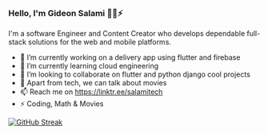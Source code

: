 ### Hello, I'm Gideon Salami 🐱‍💻⚡ 


I'm a software Engineer and Content Creator who develops dependable full-stack solutions for the web and mobile platforms.

- 🔭 I’m currently working on a delivery app using flutter and firebase
- 🌱 I’m currently learning cloud engineering
- 👯 I’m looking to collaborate on flutter and python django cool projects
- 💬 Apart from tech, we can talk about movies
- 📫 Reach me on https://linktr.ee/salamitech
- ⚡  Coding, Math & Movies 

[![GitHub Streak](http://github-readme-streak-stats.herokuapp.com?user=SalamiTech&theme=gruvbox)](https://git.io/streak-stats)
